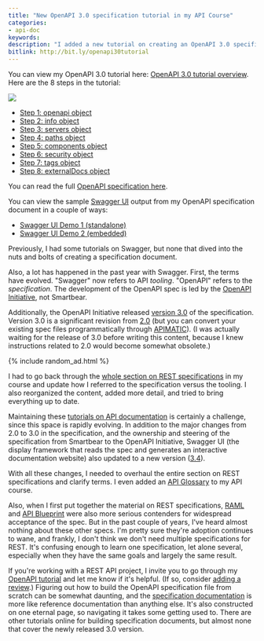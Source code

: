 ```yaml
---
title: "New OpenAPI 3.0 specification tutorial in my API Course"
categories:
- api-doc
keywords:
description: "I added a new tutorial on creating an OpenAPI 3.0 specification document in my API course. (OpenAPI was formerly referred to as Swagger.) The tutorial has 8 steps and guides you through the process of creating the specification document in the context of a sample weather API. Additionally, I explain how the specification fields get displayed in Swagger UI. Swagger UI is the display framework that reads the OpenAPI spec and generates an interactive documentation website."
bitlink: http://bit.ly/openapi30tutorial
---
```


You can view my OpenAPI 3.0 tutorial here: [OpenAPI 3.0 tutorial overview](https://idratherbewriting.com/learnapidoc/pubapis_openapi_tutorial_overview.html). Here are the 8 steps in the tutorial:

<a href="https://idratherbewriting.com/learnapidoc/pubapis_openapi_step1_openapi_object.html"><img src="https://idratherbewritingmedia.com/images/open-api-tutorial-workflow.png"/></a>

* [Step 1: openapi object](https://idratherbewriting.com/learnapidoc/pubapis_openapi_step1_openapi_object.html)
* [Step 2: info object](https://idratherbewriting.com/learnapidoc/pubapis_openapi_step2_info_object.html)
* [Step 3: servers object](https://idratherbewriting.com/learnapidoc/pubapis_openapi_step3_servers_object)
* [Step 4: paths object](https://idratherbewriting.com/learnapidoc/pubapis_openapi_step4_paths_object.html)
* [Step 5: components object](https://idratherbewriting.com/learnapidoc/pubapis_openapi_step5_components_object.html)
* [Step 6: security object](https://idratherbewriting.com/learnapidoc/pubapis_openapi_step6_security_object.html)
* [Step 7: tags object](https://idratherbewriting.com/learnapidoc/pubapis_openapi_step7_tags_object.html)
* [Step 8: externalDocs object](https://idratherbewriting.com/learnapidoc/pubapis_openapi_step8_external_docs_object.html)

You can read the full [OpenAPI specification here](https://github.com/OAI/OpenAPI-Specification/blob/master/versions/3.0.0.md).

You can view the sample [Swagger UI](https://github.com/swagger-api/swagger-ui) output from my OpenAPI specification document in a couple of ways:

* [Swagger UI Demo 1 (standalone)](https://idratherbewriting.com/learnapidoc/assets/files/swagger/)
* [Swagger UI Demo 2 (embedded)](https://idratherbewriting.com/learnapidoc/pubapis_swagger_embedded.html)

Previously, I had some tutorials on Swagger, but none that dived into the nuts and bolts of creating a specification document.

Also, a lot has happened in the past year with Swagger. First, the terms have evolved. "Swagger" now refers to API *tooling*. "OpenAPI" refers to the *specification*. The development of the OpenAPI spec is led by the [OpenAPI Initiative](https://www.openapis.org/), not Smartbear.

Additionally, the OpenAPI Initiative released [version 3.0](https://github.com/OAI/OpenAPI-Specification/blob/master/versions/3.0.0.md) of the specification. Version 3.0 is a significant revision from [2.0](https://github.com/OAI/OpenAPI-Specification/blob/master/versions/2.0.md) (but you can convert your existing spec files programmatically through [APIMATIC](https://apimatic.io/)). (I was actually waiting for the release of 3.0 before writing this content, because I knew instructions related to 2.0 would become somewhat obsolete.)

{% include random_ad.html %}

I had to go back through the [whole section on REST specifications](https://idratherbewriting.com/learnapidoc/pubapis_rest_specification_formats.html) in my course and update how I referred to the specification versus the tooling. I also reorganized the content, added more detail, and tried to bring everything up to date.

Maintaining these [tutorials on API documentation](https://idratherbewriting.com/learnapidoc/) is certainly a challenge, since this space is rapidly evolving. In addition to the major changes from 2.0 to 3.0 in the specification, and the ownership and steering of the specification from Smartbear to the OpenAPI Initiative, Swagger UI (the display framework that reads the spec and generates an interactive documentation website) also updated to a new version ([3.4](https://github.com/swagger-api/swagger-ui/tree/v3.4.3)).

With all these changes, I needed to overhaul the entire section on REST specifications and clarify terms. I even added an [API Glossary](https://idratherbewriting.com/learnapidoc/api-glossary.html) to my API course.

Also, when I first put together the material on REST specifications, [RAML](https://idratherbewriting.com/learnapidoc/pubapis_raml.html) and [API Blueprint](https://idratherbewriting.com/learnapidoc/pubapis_api_blueprint.html) were also more serious contenders for widespread acceptance of the spec. But in the past couple of years, I've heard almost nothing about these other specs. I'm pretty sure they're adoption continues to wane, and frankly, I don't think we don't need multiple specifications for REST. It's confusing enough to learn one specification, let alone several, especially when they have the same goals and largely the same result.

If you're working with a REST API project, I invite you to go through my [OpenAPI tutorial](https://idratherbewriting.com/learnapidoc/pubapis_openapi_tutorial_overview.html) and let me know if it's helpful. (If so, consider [adding a review](https://idratherbewriting.wufoo.com/forms/sxgxvqb1ahtv6q/).) Figuring out how to build the OpenAPI specification file from scratch can be somewhat daunting, and the [specification documentation](https://github.com/OAI/OpenAPI-Specification) is more like reference documentation than anything else. It's also constructed on one eternal page, so navigating it takes some getting used to. There are other tutorials online for building specification documents, but almost none that cover the newly released 3.0 version.

